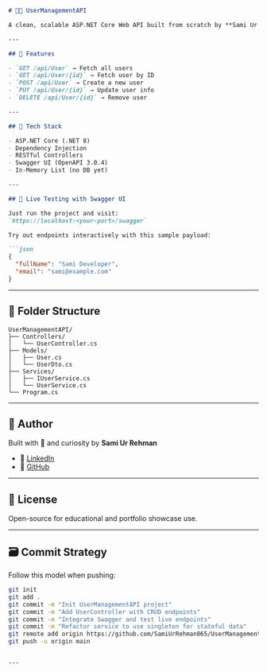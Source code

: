 
```md
# 🧑‍💼 UserManagementAPI

A clean, scalable ASP.NET Core Web API built from scratch by **Sami Ur Rehman**, featuring full CRUD functionality, Swagger documentation, and in-memory data simulation.

---

## 🚀 Features

- `GET /api/User` → Fetch all users  
- `GET /api/User/{id}` → Fetch user by ID  
- `POST /api/User` → Create a new user  
- `PUT /api/User/{id}` → Update user info  
- `DELETE /api/User/{id}` → Remove user

---

## 🔧 Tech Stack

- ASP.NET Core (.NET 8)  
- Dependency Injection  
- RESTful Controllers  
- Swagger UI (OpenAPI 3.0.4)  
- In-Memory List (no DB yet)

---

## 🧪 Live Testing with Swagger UI

Just run the project and visit:  
`https://localhost:<your-port>/swagger`

Try out endpoints interactively with this sample payload:

```json
{
  "fullName": "Sami Developer",
  "email": "sami@example.com"
}
```

---

## 📂 Folder Structure

```
UserManagementAPI/
├── Controllers/
│   └── UserController.cs
├── Models/
│   ├── User.cs
│   └── UserDto.cs
├── Services/
│   ├── IUserService.cs
│   └── UserService.cs
└── Program.cs
```

---

## 👤 Author

Built with 💙 and curiosity by **Sami Ur Rehman**

- 🔗 [LinkedIn](https://www.linkedin.com/in/samiurrehman065)  
- 🔗 [GitHub](https://github.com/SamiUrRehman065)

---

## 💬 License

Open-source for educational and portfolio showcase use.

---

## 🗃️ Commit Strategy

Follow this model when pushing:

```bash
git init
git add .
git commit -m "Init UserManagementAPI project"
git commit -m "Add UserController with CRUD endpoints"
git commit -m "Integrate Swagger and test live endpoints"
git commit -m "Refactor service to use singleton for stateful data"
git remote add origin https://github.com/SamiUrRehman065/UserManagementAPI.git
git push -u origin main
```
```

---


